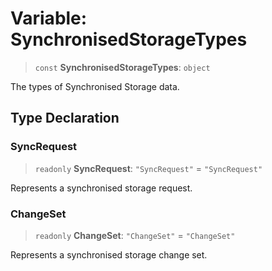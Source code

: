 # Variable: SynchronisedStorageTypes

> `const` **SynchronisedStorageTypes**: `object`

The types of Synchronised Storage data.

## Type Declaration

### SyncRequest

> `readonly` **SyncRequest**: `"SyncRequest"` = `"SyncRequest"`

Represents a synchronised storage request.

### ChangeSet

> `readonly` **ChangeSet**: `"ChangeSet"` = `"ChangeSet"`

Represents a synchronised storage change set.
